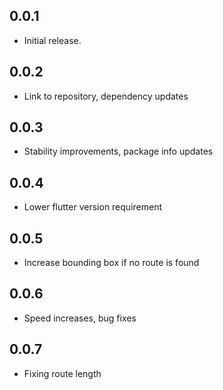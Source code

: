 ## 0.0.1

* Initial release.

## 0.0.2

* Link to repository, dependency updates 

## 0.0.3

* Stability improvements, package info updates

## 0.0.4

* Lower flutter version requirement

## 0.0.5

* Increase bounding box if no route is found

## 0.0.6

* Speed increases, bug fixes

## 0.0.7

* Fixing route length